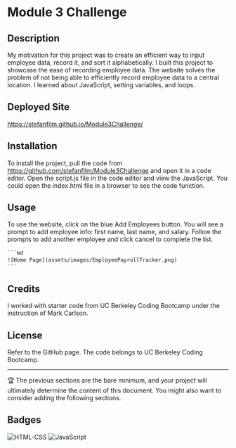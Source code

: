 # Module 3 Challenge

## Description

My motivation for this project was to create an efficient way to input employee data, record it, and sort it alphabetically. I built this project to showcase the ease of recording employee data. The website solves the problem of not being able to efficiently record employee data to a central location. I learned about JavaScript, setting variables, and loops. 

## Deployed Site

https://stefanfilm.github.io/Module3Challenge/

## Installation

To install the project, pull the code from https://github.com/stefanfilm/Module3Challenge and open it in a code editor. Open the script.js file in the code editor and view the JavaScript. You could open the index.html file in a browser to see the code function.

## Usage

To use the website, click on the blue Add Employees button. You will see a prompt to add employee info: first name, last name, and salary. Follow the prompts to add another employee and click cancel to complete the list.

    ```md
    ![Home Page](assets/images/EmployeePayrollTracker.png)
    ```

## Credits

I worked with starter code from UC Berkeley Coding Bootcamp under the instruction of Mark Carlson. 

## License

Refer to the GitHub page. The code belongs to UC Berkeley Coding Bootcamp. 

---

🏆 The previous sections are the bare minimum, and your project will ultimately determine the content of this document. You might also want to consider adding the following sections.

## Badges

![HTML-CSS](https://img.shields.io/badge/HTML-CSS-green)
![JavaScript](https://img.shields.io/badge/JavaScript-blue)
